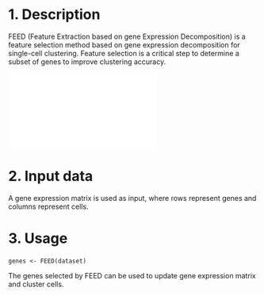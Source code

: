 # 1. Description

FEED (Feature Extraction based on gene Expression Decomposition) is a feature selection method based on gene expression decomposition for single-cell clustering. Feature selection is a critical step to determine a subset of genes to improve clustering accuracy.

![overview of FEED](/overview.pdf)

# 2. Input data

A gene expression matrix is used as input, where rows represent genes and columns represent cells. 

# 3. Usage

`genes <- FEED(dataset)`

The genes selected by FEED can be used to update gene expression matrix and cluster cells.
